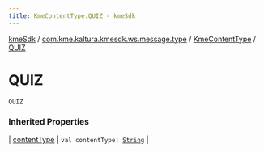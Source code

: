 ```yaml
---
title: KmeContentType.QUIZ - kmeSdk
---
```


[kmeSdk](../../index.html) / [com.kme.kaltura.kmesdk.ws.message.type](../index.html) / [KmeContentType](index.html) / [QUIZ](./-q-u-i-z.html)

# QUIZ

`QUIZ`

### Inherited Properties

| [contentType](content-type.html) | `val contentType: `[`String`](https://kotlinlang.org/api/latest/jvm/stdlib/kotlin/-string/index.html) |

